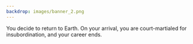 ```yaml
---
backdrop: images/banner_2.png
---
```


You decide to return to Earth. On your arrival, you are court-martialed for insubordination, and your career ends.

<Page url="/rocket/ja/1" instructions="" action="Return to the start" condition="none" />